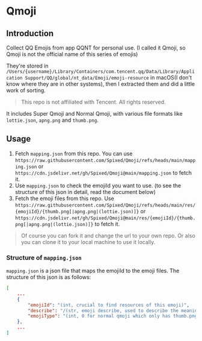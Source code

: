 # Qmoji

## Introduction

Collect QQ Emojis from app QQNT for personal use. (I called it Qmoji, so Qmoji is not the official name of this series of emojis)

They're stored in `/Users/{username}/Library/Containers/com.tencent.qq/Data/Library/Application Support/QQ/global/nt_data/Emoji/emoji-resource` in macOS(I don't know where they are in other systems), then I extracted them and did a little work of sorting. 

> This repo is not affiliated with Tencent. All rights reserved.

It includes Super Qmoji and Normal Qmoji, with various file formats like `lottie.json`, `apng.png` and `thumb.png`.

## Usage

1. Fetch `mapping.json` from this repo. You can use `https://raw.githubusercontent.com/Spixed/Qmoji/refs/heads/main/mapping.json` or `https://cdn.jsdelivr.net/gh/Spixed/Qmoji@main/mapping.json` to fetch it.
2. Use `mapping.json` to check the emojiId you want to use. (to see the structure of this json in detail, read the document below)
3. Fetch the emoji files from this repo. Use `https://raw.githubusercontent.com/Spixed/Qmoji/refs/heads/main/res/{emojiId}/{thumb.png[|apng.png|(lottie.json)]}` or `https://cdn.jsdelivr.net/gh/Spixed/Qmoji@main/res/{emojiId}/{thumb.png[|apng.png|(lottie.json)]}` to fetch it.

> Of course you can fork it and change the url to your own repo. 
> Or also you can clone it to your local machine to use it locally. 

### Structure of `mapping.json`

`mapping.json` is a json file that maps the emojiId to the emoji files. The structure of this json is as follows:

```json
[
    ...
    {
        "emojiId": "(int, crucial to find resources of this emoji)",
        "describe": "/(str, emoji describe, used to describe the meaning of this emoji, while for most qmojis, we don't use it in the meanings given by QQ official)",
        "emojiType": "(int, 0 for normal qmoji which only has thumb.png, 1 for normal qmoji which has apng.png and thumb.png, and 2 for super qmoji which has lottie.json, apng.png and thumb.png)"
    },
    ...
]
```